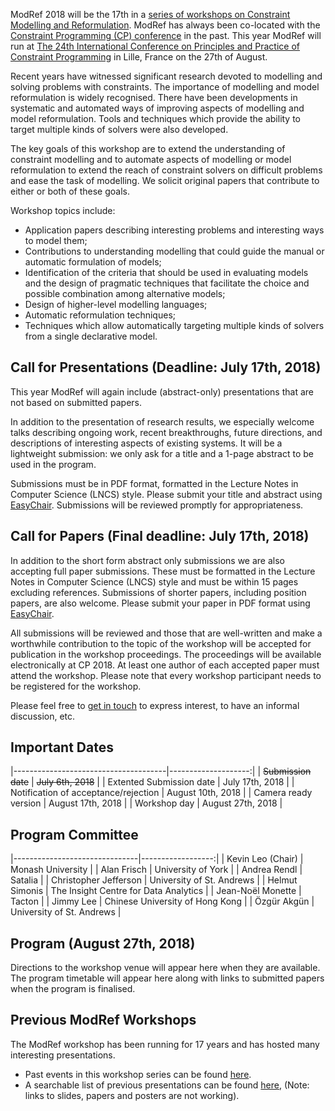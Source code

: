 ModRef 2018 will be the 17th in a [series of workshops on Constraint Modelling and Reformulation](https://www-users.cs.york.ac.uk/~frisch/ModRef/).
ModRef has always been co-located with the [Constraint Programming (CP) conference](http://www.a4cp.org/events/cp-conference-series) in the past.
This year ModRef will run at [The 24th International Conference on Principles and Practice of Constraint Programming](http://cp2018.a4cp.org/) in Lille, France on the 27th of August.

Recent years have witnessed significant research devoted to modelling and solving problems with constraints.
The importance of modelling and model reformulation is widely recognised.
There have been developments in systematic and automated ways of improving aspects of modelling and model reformulation.
Tools and techniques which provide the ability to target multiple kinds of solvers were also developed.

The key goals of this workshop are
to extend the understanding of constraint modelling and
to automate aspects of modelling or model reformulation to extend the reach of constraint solvers on difficult problems and ease the task of modelling.
We solicit original papers that contribute to either or both of these goals.

Workshop topics include:

- Application papers describing interesting problems and interesting ways to model them;
- Contributions to understanding modelling that could guide the manual or automatic formulation of models;
- Identification of the criteria that should be used in evaluating models and the design of pragmatic techniques that facilitate the choice and possible combination among alternative models;
- Design of higher-level modelling languages;
- Automatic reformulation techniques;
- Techniques which allow automatically targeting multiple kinds of solvers from a single declarative model.


## <a name="callForPres"></a> Call for Presentations (Deadline: July 17th, 2018)

This year ModRef will again include (abstract-only) presentations that are not based on submitted papers.

In addition to the presentation of research results, we especially welcome talks describing ongoing work,
recent breakthroughs, future directions, and descriptions of interesting aspects of existing systems.
It will be a lightweight submission: we only ask for a title and a 1-page abstract to be used in the program.

Submissions must be in PDF format, formatted in the Lecture Notes in Computer Science (LNCS) style.
Please submit your title and abstract using [EasyChair](http://www.easychair.org/conferences/?conf=modref2018).
Submissions will be reviewed promptly for appropriateness.

## <a name="callForPapers"></a> Call for Papers (Final deadline: July 17th, 2018)

In addition to the short form abstract only submissions we are also accepting full paper submissions.
These must be formatted in the Lecture Notes in Computer Science (LNCS) style and must be within 15 pages excluding references.
Submissions of shorter papers, including position papers, are also welcome.
Please submit your paper in PDF format using [EasyChair](http://www.easychair.org/conferences/?conf=modref2018).

All submissions will be reviewed and those that are well-written and make a worthwhile contribution to the topic
of the workshop will be accepted for publication in the workshop proceedings.
The proceedings will be available electronically at CP 2018.
At least one author of each accepted paper must attend the workshop.
Please note that every workshop participant needs to be registered for the workshop.

Please feel free to [get in touch](mailto:kevin.leo@monash.edu) to express interest, to have an informal discussion, etc.

## <a name="importantDates"></a> Important Dates

|--------------------------------------|--------------------:|
| ~~Submission date~~                  | ~~July  6th, 2018~~ |
| Extented Submission date             |   July   17th, 2018 |
| Notification of acceptance/rejection |   August 10th, 2018 |
| Camera ready version                 |   August 17th, 2018 |
| Workshop day                         |   August 27th, 2018 |

## <a name="programCommittee"></a> Program Committee

|-------------------------------|------------------:|
| Kevin Leo (Chair)             | Monash University |
| Alan Frisch                   | University of York |
| Andrea Rendl                  | Satalia |
| Christopher Jefferson         | University of St. Andrews |
| Helmut Simonis                | The Insight Centre for Data Analytics |
| Jean-Noël Monette             | Tacton |
| Jimmy Lee                     | Chinese University of Hong Kong |
| Özgür Akgün                   | University of St. Andrews |

## <a name="timetable"></a> Program (August 27th, 2018)

Directions to the workshop venue will appear here when they are available.
The program timetable will appear here along with links to submitted papers when the program is finalised.

<!--
| Time | Authors | Title | Links | -->

## <a name="pmodrefs"></a> Previous ModRef Workshops
The ModRef workshop has been running for 17 years and has hosted many interesting presentations.

 - Past events in this workshop series can be found [here](https://www-users.cs.york.ac.uk/~frisch/ModRef/).
 - A searchable list of previous presentations can be found [here](https://modref2018.github.io/ModRefHistory), (Note: links to slides, papers and posters are not working).


